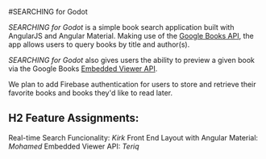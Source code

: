 #SEARCHING for Godot

_SEARCHING for Godot_ is a simple book search application built with AngularJS and Angular Material. Making use of the [Google Books API](https://developers.google.com/books/), the app allows users to query books by title and author(s).

_SEARCHING for Godot_ also gives users the ability to preview a given book via the Google Books [Embedded Viewer API](https://developers.google.com/books/docs/viewer/developers_guide).

We plan to add Firebase authentication for users to store and retrieve their favorite books and books they'd like to read later. 

## H2 Feature Assignments: 
 
 Real-time Search Funcionality: _Kirk_
 Front End Layout with Angular Material: _Mohamed_
 Embedded Viewer API: _Teriq_




